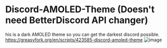 # Discord-AMOLED-Theme (Doesn't need BetterDiscord API changer)
his is a dark AMOLED theme so you can get the darkest discord possible.
https://greasyfork.org/en/scripts/423585-discord-amoled-theme
![image](https://user-images.githubusercontent.com/71833196/111823267-be1c1600-88b2-11eb-8bc1-d2a870c4b563.png)
